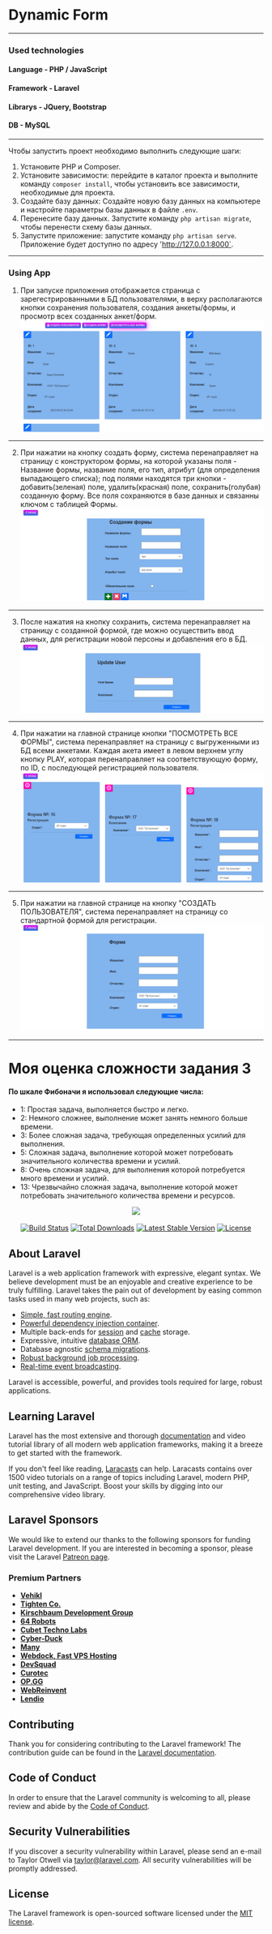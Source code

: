 # Dynamic Form
____
### Used technologies
#### Language - PHP / JavaScript
#### Framework - Laravel
#### Librarys - JQuery, Bootstrap
#### DB - MySQL
____
Чтобы запустить проект необходимо выполнить следующие шаги:

1. Установите PHP и Composer. 
2. Установите зависимости: перейдите в каталог проекта и выполните команду `composer install`, чтобы установить все зависимости, необходимые для проекта.
3. Создайте базу данных: Создайте новую базу данных на компьютере и настройте параметры базы данных в файле `.env`.
4. Перенесите базу данных. Запустите команду `php artisan migrate`, чтобы перенести схему базы данных.
5. Запустите приложение: запустите команду `php artisan serve`. Приложение будет доступно по адресу 'http://127.0.0.1:8000`.
____
### Using App 
1) При запуске приложения отображается страница с зарегестрированными в БД пользователями, в верху располагаются кнопки сохранения пользователя, создания анкеты/формы, и просмотр всех созданных анкет/форм.
![Start page of Application](https://github.com/bembel1993/imgForDiplom/blob/main/1php.png)
____
2) При нажатии на кнопку создать форму, система перенаправляет на страницу с конструктором формы, на которой указаны поля - Название формы, название поля, его тип, атрибут (для определения выпадающего списка); под полями находятся три кнопки - добавить(зеленая) поле, удалить(красная) поле, сохранить(голубая) созданную форму. Все поля сохраняются в базе данных и связанны ключом с таблицей Формы. 
![Start page of Application](https://github.com/bembel1993/imgForDiplom/blob/main/2php.png)
____
3) После нажатия на кнопку сохранить, система перенаправляет на страницу с созданной формой, где можно осуществить ввод данных, для регистрации новой персоны и добавления его в БД.
![Start page of Application](https://github.com/bembel1993/imgForDiplom/blob/main/3php.png)
____
4) При нажатии на главной странице кнопки "ПОСМОТРЕТЬ ВСЕ ФОРМЫ", система перенаправляет на страницу с выгруженными из БД всеми анкетами. Каждая акета имеет в левом верхнем углу кнопку PLAY, которая перенаправляет на соответствующую форму, по ID, с последующей регистрацией пользователя.
![Start page of Application](https://github.com/bembel1993/imgForDiplom/blob/main/4php.png)
____
5) При нажатии на главной странице на кнопку "СОЗДАТЬ ПОЛЬЗОВАТЕЛЯ", система перенаправляет на страницу со стандартной формой для регистрации.
![Start page of Application](https://github.com/bembel1993/imgForDiplom/blob/main/5php.png)
____
# Моя оценка сложности задания 3
#### По шкале Фибоначи я использовал следующие числа:
- 1: Простая задача, выполняется быстро и легко.
- 2: Немного сложнее, выполнение может занять немного больше времени.
- 3: Более сложная задача, требующая определенных усилий для выполнения.
- 5: Сложная задача, выполнение которой может потребовать значительного количества времени и усилий.
- 8: Очень сложная задача, для выполнения которой потребуется много времени и усилий.
- 13: Чрезвычайно сложная задача, выполнение которой может потребовать значительного количества времени и ресурсов.


<p align="center"><a href="https://laravel.com" target="_blank"><img src="https://raw.githubusercontent.com/laravel/art/master/logo-lockup/5%20SVG/2%20CMYK/1%20Full%20Color/laravel-logolockup-cmyk-red.svg" width="400"></a></p>

<p align="center">
<a href="https://travis-ci.org/laravel/framework"><img src="https://travis-ci.org/laravel/framework.svg" alt="Build Status"></a>
<a href="https://packagist.org/packages/laravel/framework"><img src="https://img.shields.io/packagist/dt/laravel/framework" alt="Total Downloads"></a>
<a href="https://packagist.org/packages/laravel/framework"><img src="https://img.shields.io/packagist/v/laravel/framework" alt="Latest Stable Version"></a>
<a href="https://packagist.org/packages/laravel/framework"><img src="https://img.shields.io/packagist/l/laravel/framework" alt="License"></a>
</p>

## About Laravel

Laravel is a web application framework with expressive, elegant syntax. We believe development must be an enjoyable and creative experience to be truly fulfilling. Laravel takes the pain out of development by easing common tasks used in many web projects, such as:

- [Simple, fast routing engine](https://laravel.com/docs/routing).
- [Powerful dependency injection container](https://laravel.com/docs/container).
- Multiple back-ends for [session](https://laravel.com/docs/session) and [cache](https://laravel.com/docs/cache) storage.
- Expressive, intuitive [database ORM](https://laravel.com/docs/eloquent).
- Database agnostic [schema migrations](https://laravel.com/docs/migrations).
- [Robust background job processing](https://laravel.com/docs/queues).
- [Real-time event broadcasting](https://laravel.com/docs/broadcasting).

Laravel is accessible, powerful, and provides tools required for large, robust applications.

## Learning Laravel

Laravel has the most extensive and thorough [documentation](https://laravel.com/docs) and video tutorial library of all modern web application frameworks, making it a breeze to get started with the framework.

If you don't feel like reading, [Laracasts](https://laracasts.com) can help. Laracasts contains over 1500 video tutorials on a range of topics including Laravel, modern PHP, unit testing, and JavaScript. Boost your skills by digging into our comprehensive video library.

## Laravel Sponsors

We would like to extend our thanks to the following sponsors for funding Laravel development. If you are interested in becoming a sponsor, please visit the Laravel [Patreon page](https://patreon.com/taylorotwell).

### Premium Partners

- **[Vehikl](https://vehikl.com/)**
- **[Tighten Co.](https://tighten.co)**
- **[Kirschbaum Development Group](https://kirschbaumdevelopment.com)**
- **[64 Robots](https://64robots.com)**
- **[Cubet Techno Labs](https://cubettech.com)**
- **[Cyber-Duck](https://cyber-duck.co.uk)**
- **[Many](https://www.many.co.uk)**
- **[Webdock, Fast VPS Hosting](https://www.webdock.io/en)**
- **[DevSquad](https://devsquad.com)**
- **[Curotec](https://www.curotec.com/services/technologies/laravel/)**
- **[OP.GG](https://op.gg)**
- **[WebReinvent](https://webreinvent.com/?utm_source=laravel&utm_medium=github&utm_campaign=patreon-sponsors)**
- **[Lendio](https://lendio.com)**

## Contributing

Thank you for considering contributing to the Laravel framework! The contribution guide can be found in the [Laravel documentation](https://laravel.com/docs/contributions).

## Code of Conduct

In order to ensure that the Laravel community is welcoming to all, please review and abide by the [Code of Conduct](https://laravel.com/docs/contributions#code-of-conduct).

## Security Vulnerabilities

If you discover a security vulnerability within Laravel, please send an e-mail to Taylor Otwell via [taylor@laravel.com](mailto:taylor@laravel.com). All security vulnerabilities will be promptly addressed.

## License

The Laravel framework is open-sourced software licensed under the [MIT license](https://opensource.org/licenses/MIT).
